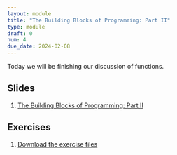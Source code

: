 ```yaml
---
layout: module
title: "The Building Blocks of Programming: Part II"
type: module
draft: 0
num: 4
due_date: 2024-02-08
---
```

Today we will be finishing our discussion of functions.

## Slides
1. <a href="https://docs.google.com/presentation/d/1oBFFI46IqbC05IgP7ZKjNuWElR4EiIoHvFO9BFJ5WqI/edit?usp=sharing" target="_blank">The Building Blocks of Programming: Part II</a>


## Exercises
1. <a href="../course-files/exercises/week04.zip" target="_blank">Download the exercise files</a>
